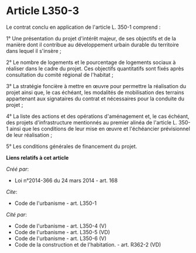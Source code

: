 # Article L350-3

Le contrat conclu en application de l'article L. 350-1 comprend : 

1° Une présentation du projet d'intérêt majeur, de ses objectifs et de la manière dont il contribue au développement urbain
durable du territoire dans lequel il s'insère ; 

2° Le nombre de logements et le pourcentage de logements sociaux à réaliser dans le cadre du projet. Ces objectifs
quantitatifs sont fixés après consultation du comité régional de l'habitat ; 

3° La stratégie foncière à mettre en œuvre pour permettre la réalisation du projet ainsi que, le cas échéant, les modalités
de mobilisation des terrains appartenant aux signataires du contrat et nécessaires pour la conduite du projet ; 

4° La liste des actions et des opérations d'aménagement et, le cas échéant, des projets d'infrastructure mentionnés au
premier alinéa de l'article L. 350-1 ainsi que les conditions de leur mise en œuvre et l'échéancier prévisionnel de leur
réalisation ; 

5° Les conditions générales de financement du projet.

**Liens relatifs à cet article**

_Créé par_:

  - Loi n°2014-366 du 24 mars 2014 - art. 168

_Cite_:

  - Code de l'urbanisme - art. L350-1

_Cité par_:

  - Code de l'urbanisme - art. L350-4 (V)
  - Code de l'urbanisme - art. L350-5 (VD)
  - Code de l'urbanisme - art. L350-6 (V)
  - Code de la construction et de l'habitation. - art. R362-2 (VD)
